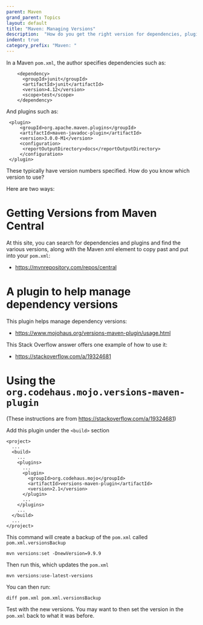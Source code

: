 ```yaml
---
parent: Maven
grand_parent: Topics
layout: default
title: "Maven: Managing Versions"
description:  "How do you get the right version for dependencies, plugins, etc."
indent: true
category_prefix: "Maven: "
---
```


In a Maven `pom.xml`, the author specifies dependencies such as:

```
    <dependency>
      <groupId>junit</groupId>
      <artifactId>junit</artifactId>
      <version>4.12</version>
      <scope>test</scope>
    </dependency>
```

And plugins such as:

```
 <plugin>
	 <groupId>org.apache.maven.plugins</groupId>
	 <artifactId>maven-javadoc-plugin</artifactId>
	 <version>3.0.0-M1</version>
	 <configuration>
	  <reportOutputDirectory>docs</reportOutputDirectory>
	 </configuration>
 </plugin>
```

These typically have version numbers specified.  How do you know which version to use?

Here are two ways:

# Getting Versions from Maven Central

At this site, you can search for dependencies and plugins and find the various versions, along with the Maven xml element to copy past and
put into your `pom.xml`:

* <https://mvnrepository.com/repos/central>

# A plugin to help manage dependency versions

This plugin helps manage dependency versions:

* <https://www.mojohaus.org/versions-maven-plugin/usage.html>

This Stack Overflow answer offers one example of how to use it:

* <https://stackoverflow.com/a/19324681>

# Using the `org.codehaus.mojo.versions-maven-plugin`

(These instructions are from <https://stackoverflow.com/a/19324681>)

Add this plugin under the `<build>` section

```
<project>
  ...
  <build>
    ...
    <plugins>
      ...
      <plugin>
        <groupId>org.codehaus.mojo</groupId>
        <artifactId>versions-maven-plugin</artifactId>
        <version>2.1</version>
      </plugin>
      ...
    </plugins>
    ...
  </build>
  ...
</project>
```

This command will create a backup of the `pom.xml` called `pom.xml.versionsBackup`

```
mvn versions:set -DnewVersion=9.9.9
```

Then run this, which updates the `pom.xml`

```
mvn versions:use-latest-versions
```

You can then run:

```
diff pom.xml pom.xml.versionsBackup
```

Test with the new versions.  You may want to then set the version in the `pom.xml` back to what it was before.
